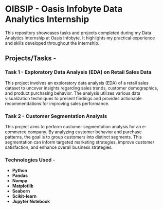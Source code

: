 # OIBSIP - Oasis Infobyte Data Analytics Internship

This repository showcases tasks and projects completed during my Data Analytics internship at Oasis Infobyte. It highlights my practical experience and skills developed throughout the internship.

## Projects/Tasks - 

### <b> Task 1 - Exploratory Data Analysis (EDA) on Retail Sales Data </b>
This project involves an exploratory data analysis (EDA) of a retail sales dataset to uncover insights regarding sales trends, customer demographics, and product purchasing behavior. The analysis utilizes various data visualization techniques to present findings and provides actionable recommendations for improving sales performance.

### <b> Task 2 - Customer Segmentation Analysis </b>
This project aims to perform customer segmentation analysis for an e-commerce company. By analyzing customer behavior and purchase patterns, the goal is to group customers into distinct segments. This segmentation can inform targeted marketing strategies, improve customer satisfaction, and enhance overall business strategies.


### <b> Technologies Used - 
- Python
- Pandas
- Numpy
- Matplotlib
- Seaborn
- Scikit-learn
- Jupyter Notebook
  
